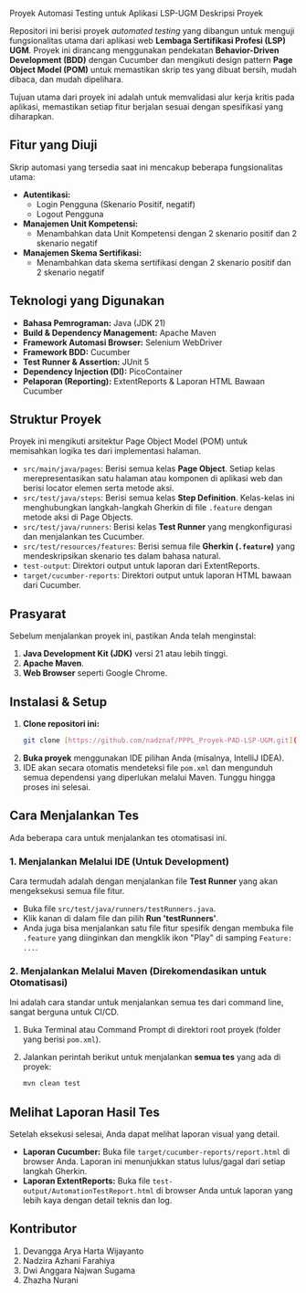 Proyek Automasi Testing untuk Aplikasi LSP-UGM
Deskripsi Proyek

Repositori ini berisi proyek *automated testing* yang dibangun untuk menguji fungsionalitas utama dari aplikasi web **Lembaga Sertifikasi Profesi (LSP) UGM**. Proyek ini dirancang menggunakan pendekatan **Behavior-Driven Development (BDD)** dengan Cucumber dan mengikuti design pattern **Page Object Model (POM)** untuk memastikan skrip tes yang dibuat bersih, mudah dibaca, dan mudah dipelihara.

Tujuan utama dari proyek ini adalah untuk memvalidasi alur kerja kritis pada aplikasi, memastikan setiap fitur berjalan sesuai dengan spesifikasi yang diharapkan.

## Fitur yang Diuji

Skrip automasi yang tersedia saat ini mencakup beberapa fungsionalitas utama:

-   **Autentikasi:**
    -   Login Pengguna (Skenario Positif, negatif)
    -   Logout Pengguna
-   **Manajemen Unit Kompetensi:**
    -   Menambahkan data Unit Kompetensi dengan 2 skenario positif dan 2 skenario negatif
-   **Manajemen Skema Sertifikasi:**
    -   Menambahkan data skema sertifikasi dengan 2 skenario positif dan 2 skenario negatif

## Teknologi yang Digunakan

-   **Bahasa Pemrograman:** Java (JDK 21)
-   **Build & Dependency Management:** Apache Maven
-   **Framework Automasi Browser:** Selenium WebDriver
-   **Framework BDD:** Cucumber
-   **Test Runner & Assertion:** JUnit 5
-   **Dependency Injection (DI):** PicoContainer
-   **Pelaporan (Reporting):** ExtentReports & Laporan HTML Bawaan Cucumber

## Struktur Proyek

Proyek ini mengikuti arsitektur Page Object Model (POM) untuk memisahkan logika tes dari implementasi halaman.

-   `src/main/java/pages`: Berisi semua kelas **Page Object**. Setiap kelas merepresentasikan satu halaman atau komponen di aplikasi web dan berisi locator elemen serta metode aksi.
-   `src/test/java/steps`: Berisi semua kelas **Step Definition**. Kelas-kelas ini menghubungkan langkah-langkah Gherkin di file `.feature` dengan metode aksi di Page Objects.
-   `src/test/java/runners`: Berisi kelas **Test Runner** yang mengkonfigurasi dan menjalankan tes Cucumber.
-   `src/test/resources/features`: Berisi semua file **Gherkin (`.feature`)** yang mendeskripsikan skenario tes dalam bahasa natural.
-   `test-output`: Direktori output untuk laporan dari ExtentReports.
-   `target/cucumber-reports`: Direktori output untuk laporan HTML bawaan dari Cucumber.

## Prasyarat

Sebelum menjalankan proyek ini, pastikan Anda telah menginstal:
1.  **Java Development Kit (JDK)** versi 21 atau lebih tinggi.
2.  **Apache Maven**.
3.  **Web Browser** seperti Google Chrome.

## Instalasi & Setup

1.  **Clone repositori ini:**
    ```bash
    git clone [https://github.com/nadznaf/PPPL_Proyek-PAD-LSP-UGM.git](https://github.com/nadznaf/PPPL_Proyek-PAD-LSP-UGM.git)
    ```
2.  **Buka proyek** menggunakan IDE pilihan Anda (misalnya, IntelliJ IDEA).
3.  IDE akan secara otomatis mendeteksi file `pom.xml` dan mengunduh semua dependensi yang diperlukan melalui Maven. Tunggu hingga proses ini selesai.

## Cara Menjalankan Tes

Ada beberapa cara untuk menjalankan tes otomatisasi ini.

### 1. Menjalankan Melalui IDE (Untuk Development)

Cara termudah adalah dengan menjalankan file **Test Runner** yang akan mengeksekusi semua file fitur.
-   Buka file `src/test/java/runners/testRunners.java`.
-   Klik kanan di dalam file dan pilih **Run 'testRunners'**.
-   Anda juga bisa menjalankan satu file fitur spesifik dengan membuka file `.feature` yang diinginkan dan mengklik ikon "Play" di samping `Feature: ...`.

### 2. Menjalankan Melalui Maven (Direkomendasikan untuk Otomatisasi)

Ini adalah cara standar untuk menjalankan semua tes dari command line, sangat berguna untuk CI/CD.

1.  Buka Terminal atau Command Prompt di direktori root proyek (folder yang berisi `pom.xml`).
2.  Jalankan perintah berikut untuk menjalankan **semua tes** yang ada di proyek:

    ```bash
    mvn clean test
    ```

## Melihat Laporan Hasil Tes

Setelah eksekusi selesai, Anda dapat melihat laporan visual yang detail.

-   **Laporan Cucumber:** Buka file `target/cucumber-reports/report.html` di browser Anda. Laporan ini menunjukkan status lulus/gagal dari setiap langkah Gherkin.
-   **Laporan ExtentReports:** Buka file `test-output/AutomationTestReport.html` di browser Anda untuk laporan yang lebih kaya dengan detail teknis dan log.

## Kontributor

1. Devangga Arya Harta Wijayanto  
2. Nadzira Azhani Farahiya   
3. Dwi Anggara Najwan Sugama  
4. Zhazha Nurani               
